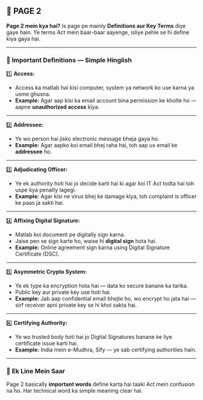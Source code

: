 ## 📄 **PAGE 2**

**Page 2 mein kya hai?**
Is page pe mainly **Definitions aur Key Terms** diye gaye hain. Ye terms Act mein baar-baar aayenge, isliye pehle se hi define kiya gaya hai.

---

### 🔑 **Important Definitions — Simple Hinglish**

1️⃣ **Access:**

* Access ka matlab hai kisi computer, system ya network ko use karna ya usme ghusna.
* **Example:** Agar aap kisi ka email account bina permission ke kholte ho — aapne **unauthorized access** kiya.

---

2️⃣ **Addressee:**

* Ye wo person hai jisko electronic message bheja gaya ho.
* **Example:** Agar aapko koi email bhej raha hai, toh aap us email ke **addressee** ho.

---

3️⃣ **Adjudicating Officer:**

* Ye ek authority hoti hai jo decide karti hai ki agar koi IT Act todta hai toh uspe kya penalty lagegi.
* **Example:** Agar kisi ne virus bhej ke damage kiya, toh complaint is officer ke paas ja sakti hai.

---

4️⃣ **Affixing Digital Signature:**

* Matlab koi document pe digitally sign karna.
* Jaise pen se sign karte ho, waise hi **digital sign** hota hai.
* **Example:** Online agreement sign karna using Digital Signature Certificate (DSC).

---

5️⃣ **Asymmetric Crypto System:**

* Ye ek type ka encryption hota hai — data ko secure banane ka tarika.
* Public key aur private key use hoti hai.
* **Example:** Jab aap confidential email bhejte ho, wo encrypt ho jata hai — sirf receiver apni private key se hi khol sakta hai.

---

6️⃣ **Certifying Authority:**

* Ye wo trusted body hoti hai jo Digital Signatures banane ke liye certificate issue karti hai.
* **Example:** India mein e-Mudhra, Sify — ye sab certifying authorities hain.

---

### 📌 **Ek Line Mein Saar**

Page 2 basically **important words** define karta hai taaki Act mein confusion na ho. Har technical word ka simple meaning clear hai.